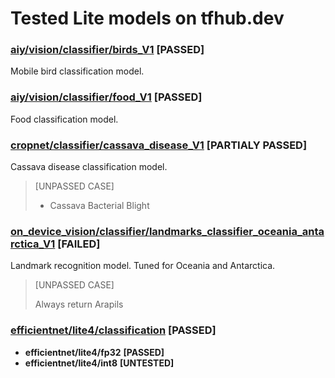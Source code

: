 # Tested Lite models on tfhub.dev

### [aiy/vision/classifier/birds_V1](https://tfhub.dev/google/aiy/vision/classifier/birds_V1/1) **[PASSED]**

Mobile bird classification model.

### [aiy/vision/classifier/food_V1](https://tfhub.dev/google/aiy/vision/classifier/food_V1/1) **[PASSED]**

Food classification model.

### [cropnet/classifier/cassava_disease_V1]() **[PARTIALY PASSED]**

Cassava disease classification model.
>
> [UNPASSED CASE]
>
> - Cassava Bacterial Blight

### [on_device_vision/classifier/landmarks_classifier_oceania_antarctica_V1]() **[FAILED]**

Landmark recognition model. Tuned for Oceania and Antarctica.
>
> [UNPASSED CASE]
>
> Always return Arapils

### [efficientnet/lite4/classification](https://tfhub.dev/tensorflow/efficientnet/lite4/classification/2) **[PASSED]**

- **efficientnet/lite4/fp32** **[PASSED]**
- **efficientnet/lite4/int8** **[UNTESTED]**

